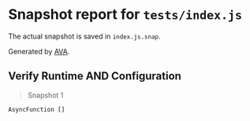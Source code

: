# Snapshot report for `tests/index.js`

The actual snapshot is saved in `index.js.snap`.

Generated by [AVA](https://ava.li).

## Verify Runtime AND Configuration

> Snapshot 1

    AsyncFunction []
